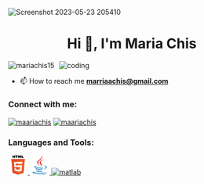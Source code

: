 ![Screenshot 2023-05-23 205410](https://github.com/mariachis15/mariachis15/assets/115288409/c6964fb3-e23a-42ac-8dbe-0689ae1780c4)

<h1 align="center">Hi 👋, I'm Maria Chis</h1>
<img align ="right" alt = "coding" width="400" src="https://cdn.dribbble.com/users/4055494/screenshots/15215756/media/d2b66c4ca0192aa26d103448b3d1518b.gif">
<p align="left"> <img src="https://komarev.com/ghpvc/?username=mariachis15&label=Profile%20views&color=0e75b6&style=flat" alt="mariachis15" /> </p>

- 📫 How to reach me **marriaachis@gmail.com**

<h3 align="left">Connect with me:</h3>
<p align="left">
<a href="https://fb.com/maariachis" target="blank"><img align="center" src="https://raw.githubusercontent.com/rahuldkjain/github-profile-readme-generator/master/src/images/icons/Social/facebook.svg" alt="maariachis" height="30" width="40" /></a>
<a href="https://instagram.com/maariachis" target="blank"><img align="center" src="https://raw.githubusercontent.com/rahuldkjain/github-profile-readme-generator/master/src/images/icons/Social/instagram.svg" alt="maariachis" height="30" width="40" /></a>
</p>

<h3 align="left">Languages and Tools:</h3>
<p align="left"> <a href="https://www.w3.org/html/" target="_blank" rel="noreferrer"> <img src="https://raw.githubusercontent.com/devicons/devicon/master/icons/html5/html5-original-wordmark.svg" alt="html5" width="40" height="40"/> </a> <a href="https://www.java.com" target="_blank" rel="noreferrer"> <img src="https://raw.githubusercontent.com/devicons/devicon/master/icons/java/java-original.svg" alt="java" width="40" height="40"/> </a> <a href="https://www.mathworks.com/" target="_blank" rel="noreferrer"> <img src="https://upload.wikimedia.org/wikipedia/commons/2/21/Matlab_Logo.png" alt="matlab" width="40" height="40"/> </a> </p>




